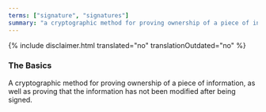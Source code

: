 ```yaml
---
terms: ["signature", "signatures"]
summary: "a cryptographic method for proving ownership of a piece of information, as well as proving that the information has not been modified after being signed"
---
```


{% include disclaimer.html translated="no" translationOutdated="no" %}
### The Basics

A cryptographic method for proving ownership of a piece of information, as well as proving that the information has not been modified after being signed.